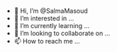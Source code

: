 - 👋 Hi, I’m @SalmaMasoud
- 👀 I’m interested in ...
- 🌱 I’m currently learning ...
- 💞️ I’m looking to collaborate on ...
- 📫 How to reach me ...

<!---
SalmaMasoud/SalmaMasoud is a ✨ special ✨ repository because its `README.md` (this file) appears on your GitHub profile.
You can click the Preview link to take a look at your changes.
--->
